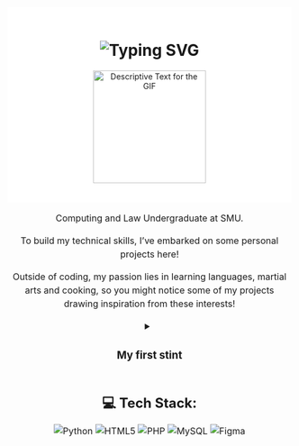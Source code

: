 <div align="center" style="background-color: #ffffff; padding: 20px;">
    <h1>
        <img 
            src="https://readme-typing-svg.herokuapp.com?font=Jetbrains+mono&size=40&duration=3000&color=000000&background=FFFFFF&center=true&vCenter=true&width=600&lines=Hello!..+I'm+Astin;This+is..;..my+Github..;Currently+trying..;..things+out..😆" 
            alt="Typing SVG" 
        />
    </h1>
    <p>
        <img src="https://media.tenor.com/55GQW08LWVsAAAAC/scratch-running.gif" alt="Descriptive Text for the GIF" width="200" />
    </p>
</div>

<!-- Intro and summary text block -->
<div style="text-align: center; max-width: 600px; margin: auto; line-height: 1.5; font-size: 16px;">
  <p align="center">
    Computing and Law Undergraduate at SMU.
  </p>
  <p align="center">
    To build my technical skills, I’ve embarked on some personal projects here!
  </p>
  <p align="center">
    Outside of coding, my passion lies in learning languages, martial arts and cooking, so you might notice some of my projects drawing inspiration from these interests!
  </p>

  <details>
    <summary align="center">
      <h3>My first stint</h3>
    </summary>
    <p align="center">
      What's with the profile pic?
    </p>
    <p align="center">
     The Scratch cat represents my initial encounters with coding, which started in primary and secondary school when the school occasionally brought in Scratch vendors to spark interest. I didn't find coding particularly interesting then, but eventually found the appeal after entering university, with my first programming language being Python (hence the cat and Python). Signifying a journey full of firsts, I hope to explore novel ideas and projects here.
    </p>
  </details>

## 💻 Tech Stack:

![Python](https://img.shields.io/badge/python-3670A0?style=for-the-badge&logo=python&logoColor=ffdd54) ![HTML5](https://img.shields.io/badge/html5-%23E34F26.svg?style=for-the-badge&logo=html5&logoColor=white) ![PHP](https://img.shields.io/badge/php-%23777BB4.svg?style=for-the-badge&logo=php&logoColor=white) ![MySQL](https://img.shields.io/badge/mysql-4479A1.svg?style=for-the-badge&logo=mysql&logoColor=white) ![Figma](https://img.shields.io/badge/figma-%23F24E1E.svg?style=for-the-badge&logo=figma&logoColor=white)

  </div>
